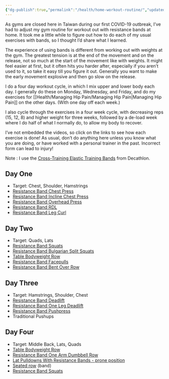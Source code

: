 ```yaml
---
{"dg-publish":true,"permalink":"/health/home-workout-routine/","updated":"2024-03-13T10:54:50.742+08:00"}
---
```


As gyms are closed here in Taiwan during our first COVID-19 outbreak, I’ve had to adjust my gym routine for workout out with resistance bands at home. It took me a little while to figure out how to do each of my usual exercises with bands, so I thought I’d share what I learned.

The experience of using bands is different from working out with weights at the gym. The greatest tension is at the end of the movement and on the release, not so much at the start of the movement like with weights. It might feel easier at first, but it often hits you harder after, especially if you aren’t used to it, so take it easy till you figure it out. Generally you want to make the early movement explosive and then go slow on the release.

I do a four day workout cycle, in which I mix upper and lower body each day. I generally do these on Monday, Wednesday, and Friday, and do my exercises for [[Health/Managing Hip Pain/Managing Hip Pain\|Managing Hip Pain]] on the other days. (With one day off each week.)

I also cycle through the exercises in a four week cycle, with decreasing reps (15, 12, 8) and higher weight for three weeks, followed by a de-load week where I do half of what I normally do, to allow my body to recover.

I’ve not embedded the videos, so click on the links to see how each exercise is done! As usual, don’t do anything here unless you know what you are doing, or have worked with a personal trainer in the past. Incorrect form can lead to injury!

Note : I use the [Cross-Training Elastic Training Bands](https://www.decathlon.co.uk/search?Ntt=CROSS-TRAINING+ELASTIC+TRAINING+BAND+) from Decathlon.

## Day One

- Target: Chest, Shoulder, Hamstrings
- [Resistance Band Chest Press](https://www.menshealth.com/uk/fitness/a753005/resistance-band-chest-press/)
- [Resistance Band Incline Chest Press](https://www.youtube.com/watch?v=Infd_StwnTg)
- [Resistance Band Overhead Press](https://www.youtube.com/watch?v=lKaUTcyXER0)
- [Resistance Band RDL](https://www.youtube.com/watch?v=NaKsZos0bIY)
- [Resistance Band Leg Curl](https://www.youtube.com/watch?v=LtTcXXgeRYo)

## Day Two

- Target: Quads, Lats
- [Resistance Band Squats](https://biqbandtraining.com/squats-with-resistance-bands/)
- [Resistance Band Bulgarian Split Squats](https://www.youtube.com/watch?v=rQTBnvAhNsQ)
- [Table Bodyweight Row](https://www.youtube.com/watch?v=OYUxXMGVuuU)
- [Resistance Band Facepulls](https://www.youtube.com/watch?v=LjbwgRQvezA)
- [Resistance Band Bent Over Row](https://www.youtube.com/watch?v=ebVOodMhdxo)

## Day Three

- Target: Hamstrings, Shoulder, Chest
- [Resistance Band Deadlift](https://www.youtube.com/watch?v=gUhTvDJQ0Rw)
- [Resistance Band One Leg Deadlift](https://www.youtube.com/watch?v=5_87DdGDw7g)
- [Resistance Band Pushpress](https://www.youtube.com/watch?v=xXxXcNsHOIo)
- Traditional Pushups

## Day Four

- Target: Middle Back, Lats, Quads
- [Table Bodyweight Row](https://www.youtube.com/watch?v=OYUxXMGVuuU)
- [Resistance Band One Arm Dumbbell Row](https://www.menshealth.com/uk/fitness/a753017/resistance-band-single-arm-row/)
- [Lat Pulldowns With Resistance Bands - prone position](https://www.youtube.com/watch?v=-x0i4yDExf8)
- [Seated row](https://www.youtube.com/watch?v=TBNt2DBvkl4) (band)
- [Resistance Band Squats](https://biqbandtraining.com/squats-with-resistance-bands/)